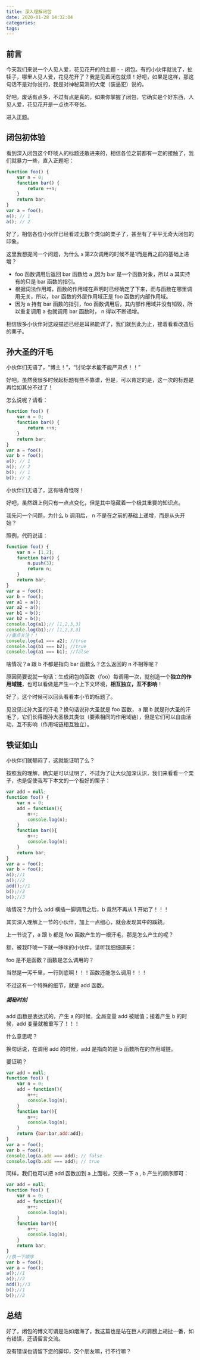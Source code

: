 ```yaml
---
title: 深入理解闭包
date: 2020-01-28 14:32:04
categories:
tags:
---
```

## 前言 ##
今天我们来说一个人见人爱，花见花开的的主题 - - 闭包。有的小伙伴就说了，扯犊子，哪里人见人爱，花见花开了？我是见着闭包就烦！好吧，如果是这样，那这句话不是对你说的，我是对神秘莫测的大佬（装逼犯）说的。

好吧，废话有点多，不过有点是真的，如果你掌握了闭包，它确实是个好东西，人见人爱，花见花开是一点也不夸张。



进入正题。

## 闭包初体验 ##
看到深入闭包这个吓唬人的标题还敢进来的，相信各位之前都有一定的接触了，我们就暴力一些，直入正题吧：
```js
function foo() {
	var n = 0;
    function bar() {
    	return ++n;
    }
    return bar;
}
var a = foo();
a(); // 1
a(); // 2
```
好了，相信各位小伙伴已经看过无数个类似的栗子了，甚至有了平平无奇大闭包的印象。

这里我想提问一个问题，为什么 `a` 第2次调用的时候不是1而是再之前的基础上递增？

 - foo 函数调用后返回 bar 函数给 a ,因为 bar 是一个函数对象，所以 a 其实持有的只是 bar 函数的指引。
 - 根据词法作用域，函数的作用域在声明时已经确定了下来，而与函数在哪里调用无关，所以，bar 函数的外层作用域正是 foo 函数的内部作用域。
 - 因为 a 持有 bar 函数的指引，foo 函数调用后，其内部作用域并没有销毁，所以重复调用 a 也就调用 bar 函数时， n 得以不断递增。

相信很多小伙伴对这段描述已经是耳熟能详了，我们就到此为止，接着看看改造后的栗子。

## 孙大圣的汗毛 ##
小伙伴们无语了，“博主！”，“讨论学术能不能严肃点！！”

好吧，虽然我很多时候起标题有些不靠谱，但是，可以肯定的是，这一次的标题是再恰如其分不过了！

怎么说呢？请看：

```js
function foo() {
	var n = 0;
    function bar() {
    	return ++n;
    }
    return bar;
}
var a = foo();
var b = foo();
a(); // 1
a(); // 2
b(); // 1
b(); // 2
```
小伙伴们无语了，这有啥奇怪呀！

好吧，虽然跟上例只有一点点变化，但是其中隐藏着一个极其重要的知识点。

我先问一个问题，为什么 b 调用后， n 不是在之前的基础上递增，而是从头开始？

照例，代码说话：

```js
function foo() {
	var n = [1,2];
    function bar() {
    	n.push(3);
    	return n;
    }
    return bar;
}
var a = foo();
var b = foo();
var a1 = a();
var a2 = a();
var b1 = b();
var b2 = b();
console.log(a1);// [1,2,3,3]
console.log(b1);// [1,2,3,3]
//重点关注！！
console.log(a1 === a2); //true
console.log(b1 === b2); //true
console.log(a1 === b1); //false
```
啥情况？a 跟 b 不都是指向 bar 函数么？怎么返回的 n 不相等呢？

原因简要说就一句话：生成闭包的函数（foo）每调用一次，就创造一个**独立的作用域链**，也可以看做是产生一个上下文环境，**相互独立，互不影响**！

好了，这个时候可以回头看看本小节的标题了。

见没见过孙大圣的汗毛？换句话说孙大圣就是 foo 函数， a 跟 b 就是孙大圣的汗毛了，它们长得跟孙大圣极其类似（要素相同的作用域链），但是它们可以自由活动，互不影响（作用域链相互独立）。


## 铁证如山 ##
小伙伴们就郁闷了，这就能证明了么？

按照我的理解，确实是可以证明了，不过为了让大伙加深认识，我们来看看一个栗子，也是促使我写下本文的一个极好的栗子：

```js
var add = null;
function foo() {
	var n = 0;
    add = function(){
        n++;
        console.log(n);
    }
    function bar(){
        n++;
        console.log(n);
    }
    return bar;
}
var a = foo();
var b = foo();
a();//1
a();//2
add();//1
b();//2
b();//3
```
啥情况？为什么 add 横插一脚调用之后，b 竟然不再从 1 开始了！！！

其实深入理解上一节的小伙伴，加上一点细心，就会发现其中的蹊跷。

上一节说了，a 跟 b 都是 foo 函数产生的一根汗毛，那是怎么产生的呢？

额，被我吓唬一下就一哆嗦的小伙伴，请听我细细道来：

foo 是不是函数？函数是怎么调用的？

当然是一泻千里，一行到底啊！！！函数还能怎么调用！！！

不过这有一个特殊的细节，就是 add 函数。

##### 揭秘时刻

add 函数是表达式的，产生 a 的时候，全局变量 add 被赋值；接着产生 b 的时候，add 变量就被重写了！！！

什么意思呢？

换句话说，在调用 add 的时候，add 是指向的是 b 函数所在的作用域链。

要证明？

```js
var add = null;
function foo() {
    var n = 0;
    add = function(){
        n++;
        console.log(n);
    }
    function bar(){
        n++;
        console.log(n);
    }
    return {bar:bar,add:add};
}
var a = foo();
var b = foo();
console.log(a.add === add); // false
console.log(b.add === add); // true
```

同样，我们也可以把 add 函数加到 a 上面啦，交换一下 a , b 产生的顺序即可：

```js
var add = null;
function foo() {
	var n = 0;
    add = function(){
        n++;
        console.log(n);
    }
    function bar(){
        n++;
        console.log(n);
    }
    return bar;
}
//换一下顺序
var b = foo();
var a = foo();
a();//1
a();//2
add();//3
b();//1
b();//2
```

## 总结 ##
好了，闭包的博文可谓是浩如烟海了，我这篇也是站在巨人的肩膀上胡扯一番，如有错误，还请留言交流。

没有错误也请留下您的脚印，交个朋友嘛，行不行嘛？











